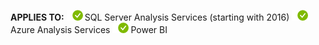 **APPLIES TO:** ![yes](media/yes.png)SQL Server Analysis Services (starting with 2016) ![yes](media/yes.png)Azure Analysis Services ![yes](media/yes.png)Power BI